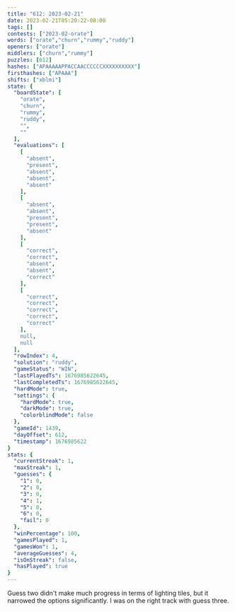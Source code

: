 ```yaml
---
title: "612: 2023-02-21"
date: 2023-02-21T05:20:22-08:00
tags: []
contests: ["2023-02-orate"]
words: ["orate","churn","rummy","ruddy"]
openers: ["orate"]
middlers: ["churn","rummy"]
puzzles: [612]
hashes: ["APAAAAAPPACCAACCCCCCXXXXXXXXXX"]
firsthashes: ["APAAA"]
shifts: ["xblmi"]
state: {
  "boardState": [
    "orate",
    "churn",
    "rummy",
    "ruddy",
    "",
    ""
  ],
  "evaluations": [
    [
      "absent",
      "present",
      "absent",
      "absent",
      "absent"
    ],
    [
      "absent",
      "absent",
      "present",
      "present",
      "absent"
    ],
    [
      "correct",
      "correct",
      "absent",
      "absent",
      "correct"
    ],
    [
      "correct",
      "correct",
      "correct",
      "correct",
      "correct"
    ],
    null,
    null
  ],
  "rowIndex": 4,
  "solution": "ruddy",
  "gameStatus": "WIN",
  "lastPlayedTs": 1676985622645,
  "lastCompletedTs": 1676985622645,
  "hardMode": true,
  "settings": {
    "hardMode": true,
    "darkMode": true,
    "colorblindMode": false
  },
  "gameId": 1439,
  "dayOffset": 612,
  "timestamp": 1676985622
}
stats: {
  "currentStreak": 1,
  "maxStreak": 1,
  "guesses": {
    "1": 0,
    "2": 0,
    "3": 0,
    "4": 1,
    "5": 0,
    "6": 0,
    "fail": 0
  },
  "winPercentage": 100,
  "gamesPlayed": 1,
  "gamesWon": 1,
  "averageGuesses": 4,
  "isOnStreak": false,
  "hasPlayed": true
}
---
```

<!-- more -->
Guess two didn't make much progress in terms of lighting tiles, but it narrowed the options significantly. I was on the right track with guess three. 
